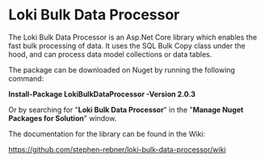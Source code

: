 # Loki Bulk Data Processor
The Loki Bulk Data Processor is an Asp.Net Core library which enables the fast bulk processing of data. It uses the SQL Bulk Copy class under the hood, and can process data model collections or data tables.

The package can be downloaded on Nuget by running the following command:

**Install-Package LokiBulkDataProcessor -Version 2.0.3**

Or by searching for "**Loki Bulk Data Processor**" in the "**Manage Nuget Packages for Solution**" window.

The documentation for the library can be found in the Wiki: 

https://github.com/stephen-rebner/loki-bulk-data-processor/wiki

